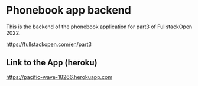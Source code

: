 # Phonebook app backend

This is the backend of the phonebook application for part3 of FullstackOpen 2022.

<https://fullstackopen.com/en/part3>

## Link to the App (heroku)

<https://pacific-wave-18266.herokuapp.com>
